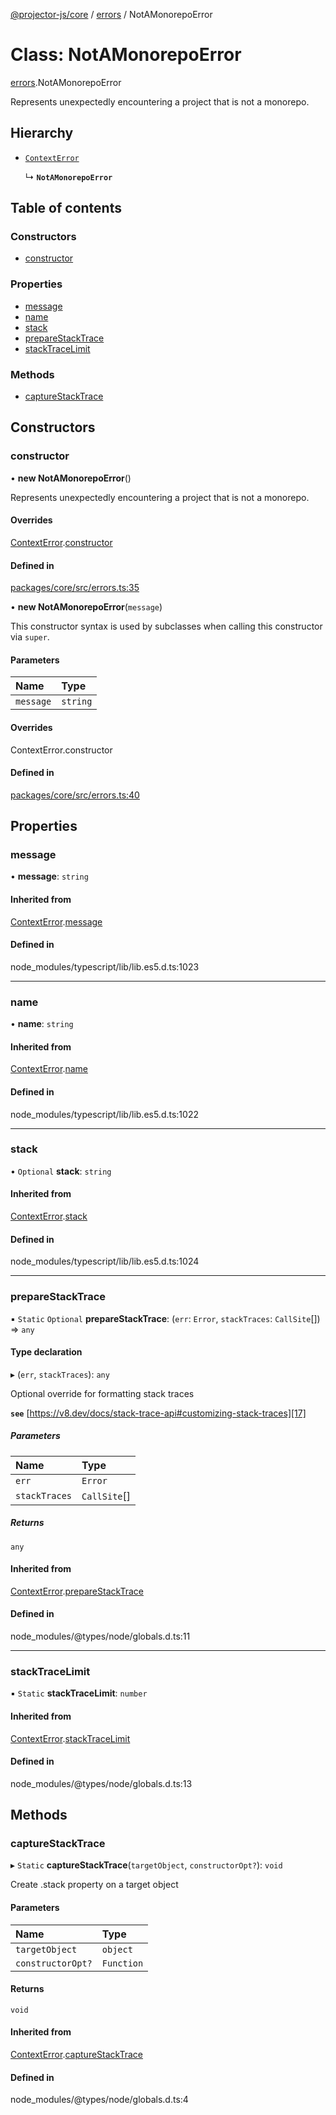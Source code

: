 [@projector-js/core][1] / [errors][2] / NotAMonorepoError

# Class: NotAMonorepoError

[errors][2].NotAMonorepoError

Represents unexpectedly encountering a project that is not a monorepo.

## Hierarchy

- [`ContextError`][3]

  ↳ **`NotAMonorepoError`**

## Table of contents

### Constructors

- [constructor][4]

### Properties

- [message][5]
- [name][6]
- [stack][7]
- [prepareStackTrace][8]
- [stackTraceLimit][9]

### Methods

- [captureStackTrace][10]

## Constructors

### constructor

• **new NotAMonorepoError**()

Represents unexpectedly encountering a project that is not a monorepo.

#### Overrides

[ContextError][3].[constructor][11]

#### Defined in

[packages/core/src/errors.ts:35][12]

• **new NotAMonorepoError**(`message`)

This constructor syntax is used by subclasses when calling this constructor via
`super`.

#### Parameters

| Name      | Type     |
| :-------- | :------- |
| `message` | `string` |

#### Overrides

ContextError.constructor

#### Defined in

[packages/core/src/errors.ts:40][13]

## Properties

### message

• **message**: `string`

#### Inherited from

[ContextError][3].[message][14]

#### Defined in

node_modules/typescript/lib/lib.es5.d.ts:1023

---

### name

• **name**: `string`

#### Inherited from

[ContextError][3].[name][15]

#### Defined in

node_modules/typescript/lib/lib.es5.d.ts:1022

---

### stack

• `Optional` **stack**: `string`

#### Inherited from

[ContextError][3].[stack][16]

#### Defined in

node_modules/typescript/lib/lib.es5.d.ts:1024

---

### prepareStackTrace

▪ `Static` `Optional` **prepareStackTrace**: (`err`: `Error`, `stackTraces`:
`CallSite`\[]) => `any`

#### Type declaration

▸ (`err`, `stackTraces`): `any`

Optional override for formatting stack traces

**`see`** [https://v8.dev/docs/stack-trace-api#customizing-stack-traces][17]

##### Parameters

| Name          | Type          |
| :------------ | :------------ |
| `err`         | `Error`       |
| `stackTraces` | `CallSite`\[] |

##### Returns

`any`

#### Inherited from

[ContextError][3].[prepareStackTrace][18]

#### Defined in

node_modules/@types/node/globals.d.ts:11

---

### stackTraceLimit

▪ `Static` **stackTraceLimit**: `number`

#### Inherited from

[ContextError][3].[stackTraceLimit][19]

#### Defined in

node_modules/@types/node/globals.d.ts:13

## Methods

### captureStackTrace

▸ `Static` **captureStackTrace**(`targetObject`, `constructorOpt?`): `void`

Create .stack property on a target object

#### Parameters

| Name              | Type       |
| :---------------- | :--------- |
| `targetObject`    | `object`   |
| `constructorOpt?` | `Function` |

#### Returns

`void`

#### Inherited from

[ContextError][3].[captureStackTrace][20]

#### Defined in

node_modules/@types/node/globals.d.ts:4

[1]: ../README.md
[2]: ../modules/errors.md
[3]: errors.ContextError.md
[4]: errors.NotAMonorepoError.md#constructor
[5]: errors.NotAMonorepoError.md#message
[6]: errors.NotAMonorepoError.md#name
[7]: errors.NotAMonorepoError.md#stack
[8]: errors.NotAMonorepoError.md#preparestacktrace
[9]: errors.NotAMonorepoError.md#stacktracelimit
[10]: errors.NotAMonorepoError.md#capturestacktrace
[11]: errors.ContextError.md#constructor
[12]:
  https://github.com/Xunnamius/projector/blob/874a1da/packages/core/src/errors.ts#L35
[13]:
  https://github.com/Xunnamius/projector/blob/874a1da/packages/core/src/errors.ts#L40
[14]: errors.ContextError.md#message
[15]: errors.ContextError.md#name
[16]: errors.ContextError.md#stack
[17]: https://v8.dev/docs/stack-trace-api#customizing-stack-traces
[18]: errors.ContextError.md#preparestacktrace
[19]: errors.ContextError.md#stacktracelimit
[20]: errors.ContextError.md#capturestacktrace
